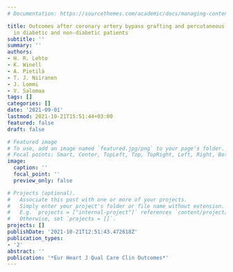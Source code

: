 ```yaml
---
# Documentation: https://sourcethemes.com/academic/docs/managing-content/

title: Outcomes after coronary artery bypass grafting and percutaneous coronary intervention
  in diabetic and non-diabetic patients
subtitle: ''
summary: ''
authors:
- H. R. Lehto
- K. Winell
- A. Pietilä
- T. J. Niiranen
- J. Lommi
- V. Salomaa
tags: []
categories: []
date: '2021-09-01'
lastmod: 2021-10-21T15:51:44+03:00
featured: false
draft: false

# Featured image
# To use, add an image named `featured.jpg/png` to your page's folder.
# Focal points: Smart, Center, TopLeft, Top, TopRight, Left, Right, BottomLeft, Bottom, BottomRight.
image:
  caption: ''
  focal_point: ''
  preview_only: false

# Projects (optional).
#   Associate this post with one or more of your projects.
#   Simply enter your project's folder or file name without extension.
#   E.g. `projects = ["internal-project"]` references `content/project/deep-learning/index.md`.
#   Otherwise, set `projects = []`.
projects: []
publishDate: '2021-10-21T12:51:43.472618Z'
publication_types:
- '2'
abstract: ''
publication: '*Eur Heart J Qual Care Clin Outcomes*'
---
```

